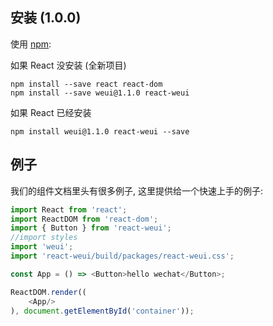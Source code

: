 ## 安装 (1.0.0)

使用 [npm](http://npmjs.com/):

如果 React 没安装 (全新项目)

```
npm install --save react react-dom
npm install --save weui@1.1.0 react-weui
```

如果 React 已经安装

```
npm install weui@1.1.0 react-weui --save
```

## 例子

我们的组件文档里头有很多例子, 这里提供给一个快速上手的例子:
```javascript
import React from 'react';
import ReactDOM from 'react-dom';
import { Button } from 'react-weui';
//import styles
import 'weui';
import 'react-weui/build/packages/react-weui.css';

const App = () => <Button>hello wechat</Button>;

ReactDOM.render((
    <App/>
), document.getElementById('container'));

```
